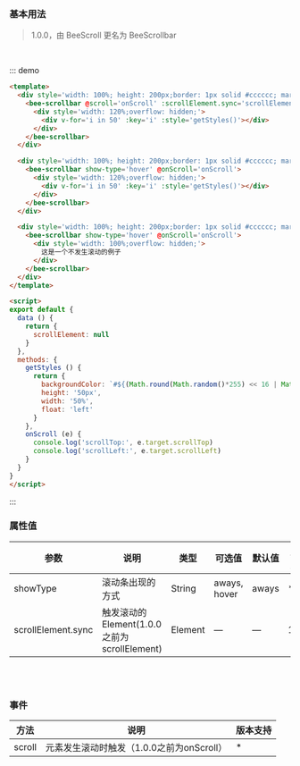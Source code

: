<script>
export default {
  data () {
    return {
      scrollElement: null
    }
  },
  methods: {
    getStyles () {
      return {
        backgroundColor: `#${(Math.round(Math.random()*255) << 16 | Math.round(Math.random()*255) << 8 | Math.round(Math.random()*255)).toString(16)}`,
        height: '50px',
        width: '50%',
        float: 'left'
      }
    },
    onScroll (e) {
      console.log('scrollTop:', e.target.scrollTop)
      console.log('scrollLeft:', e.target.scrollLeft)
    }
  }
}
</script>

### 基本用法

> 1.0.0，由 BeeScroll 更名为 BeeScrollbar 

<br/>

::: demo
``` html
<template>
  <div style='width: 100%; height: 200px;border: 1px solid #cccccc; margin-bottom: 20px;'>
    <bee-scrollbar @scroll='onScroll' :scrollElement.sync='scrollElement'>
      <div style='width: 120%;overflow: hidden;'>
        <div v-for='i in 50' :key='i' :style='getStyles()'></div>
      </div>
    </bee-scrollbar>
  </div>

  <div style='width: 100%; height: 200px;border: 1px solid #cccccc; margin-bottom: 20px;'>
    <bee-scrollbar show-type='hover' @onScroll='onScroll'>
      <div style='width: 120%;overflow: hidden;'>
        <div v-for='i in 50' :key='i' :style='getStyles()'></div>
      </div>
    </bee-scrollbar>
  </div>

  <div style='width: 100%; height: 200px;border: 1px solid #cccccc; margin-bottom: 20px;'>
    <bee-scrollbar show-type='hover' @onScroll='onScroll'>
      <div style='width: 100%;overflow: hidden;'>
        这是一个不发生滚动的例子
      </div>
    </bee-scrollbar>
  </div>
</template>

<script>
export default {
  data () {
    return {
      scrollElement: null
    }
  },
  methods: {
    getStyles () {
      return {
        backgroundColor: `#${(Math.round(Math.random()*255) << 16 | Math.round(Math.random()*255) << 8 | Math.round(Math.random()*255)).toString(16)}`,
        height: '50px',
        width: '50%',
        float: 'left'
      }
    },
    onScroll (e) {
      console.log('scrollTop:', e.target.scrollTop)
      console.log('scrollLeft:', e.target.scrollLeft)
    }
  }
}
</script>
```
:::



### 属性值

|参数|说明|类型|可选值|默认值|版本支持|
|---|---|---|---|---|---|
|showType|滚动条出现的方式|String|aways, hover|aways|*|
|scrollElement.sync|触发滚动的 Element(1.0.0之前为scrollElement)| Element|—|—|1.0.0|

<br/>
<br/>

### 事件

|方法|说明|版本支持|
|---|---|---|
|scroll|元素发生滚动时触发（1.0.0之前为onScroll）|*|